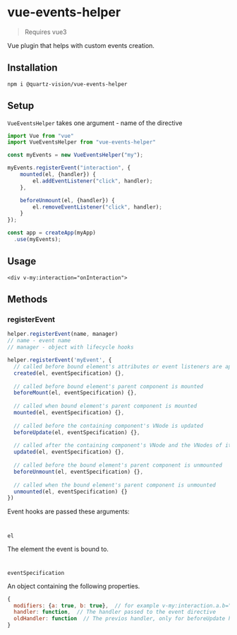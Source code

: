 # vue-events-helper
> Requires vue3

Vue plugin that helps with custom events creation.

## Installation
```console
npm i @quartz-vision/vue-events-helper
```

## Setup
`VueEventsHelper` takes one argument - name of the directive
```js
import Vue from "vue"
import VueEventsHelper from "vue-events-helper"

const myEvents = new VueEventsHelper("my");

myEvents.registerEvent("interaction", {
    mounted(el, {handler}) {
        el.addEventListener("click", handler);
    },

    beforeUnmount(el, {handler}) {
        el.removeEventListener("click", handler);
    }
});

const app = createApp(myApp)
  .use(myEvents);
```

## Usage
```vue
<div v-my:interaction="onInteraction">
```


## Methods

### registerEvent
```js
helper.registerEvent(name, manager)
// name - event name
// manager - object with lifecycle hooks

helper.registerEvent('myEvent', {
  // called before bound element's attributes or event listeners are applied
  created(el, eventSpecification) {},
  
  // called before bound element's parent component is mounted
  beforeMount(el, eventSpecification) {},
  
  // called when bound element's parent component is mounted
  mounted(el, eventSpecification) {},
  
  // called before the containing component's VNode is updated
  beforeUpdate(el, eventSpecification) {},
  
  // called after the containing component's VNode and the VNodes of its children // have updated
  updated(el, eventSpecification) {},
  
  // called before the bound element's parent component is unmounted
  beforeUnmount(el, eventSpecification) {},
  
  // called when the bound element's parent component is unmounted
  unmounted(el, eventSpecification) {}
})
```

Event hooks are passed these arguments:
#
`el`

The element the event is bound to.
#
`eventSpecification`

An object containing the following properties.
```js
{
  modifiers: {a: true, b: true},  // for example v-my:interaction.a.b="...",
  handler: function,  // The handler passed to the event directive
  oldHandler: function  // The previos handler, only for beforeUpdate hook
}
```
